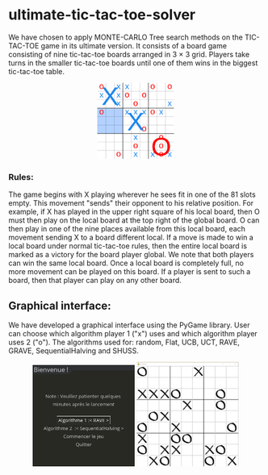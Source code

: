 # ultimate-tic-tac-toe-solver

We have chosen to apply MONTE-CARLO Tree search methods on the TIC-TAC-TOE game in its ultimate version. It consists of a board game consisting of nine tic-tac-toe boards arranged in 3 × 3 grid. Players take turns in the smaller tic-tac-toe boards until one of them wins in the biggest tic-tac-toe table.

<p align="center">
  <img src="./Images/Incomplete_Ultimate_Tic-Tac-Toe_Board.png" width="30%" class="center">
</p>


### Rules:
The game begins with X playing wherever he sees fit in one of the 81 slots empty. This movement "sends" their opponent to his relative position. For example, if X has played in the upper right square of his local board, then O must then play on the
local board at the top right of the global board. O can then play in one of the nine places available from this local board, each movement sending X to a board different local.
If a move is made to win a local board under normal tic-tac-toe rules, then the entire local board is marked as a victory for the board player global. We note that both players can win the same local board.
Once a local board is completely full, no more movement can be played on this board. If a player is sent to such a board, then that player can play on any other board.

## Graphical interface:
We have developed a graphical interface using the PyGame library. User can choose which algorithm player 1 ("x") uses and which algorithm player uses 2 ("o"). The algorithms used for: random, Flat, UCB, UCT, RAVE, GRAVE, SequentialHalving and SHUSS.

<p align="center">
  <img src="./Images/Home_page.PNG" width="40%"/>
  <img src="./Images/game.PNG" width="40%"/>
</p>



